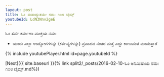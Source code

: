 ```yaml
---
layout: post
title: ಓಂ ಮಹಾದ್ಯುತಯೇ ನಮಃ ೧೦೮ ಟೈಮ್ಸ್
youtubeId: LdN3Nnv2geE
---
```

 
 
 ಓಂ ಸರ್ವ ಕರ್ಮಣಾ ಮುಕ್ತಯ ನಮಃ  
 
 -  ಯಾರು ಎಲ್ಲಾ ಉದ್ಯೋಗಗಳನ್ನು (ಕರ್ತವ್ಯಗಳನ್ನು) ಪ್ರವಾಹದ ನಂತರ ಮತ್ತೆ ಎದ್ದು ಕಾಣುವಂತೆ ಮಾಡುತ್ತಾರೆ 
 
  
 
  
 
 
 
 
 
 


{% include youtubePlayer.html id=page.youtubeId %}
 
[Next]({{ site.baseurl }}{% link  split2/_posts/2016-02-10-ಓಂ ಅನಿಮಿಷಾಯ ನಮಃ ೧೦೮ ಟೈಮ್ಸ್.md%})
 
